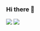 ### Hi there 👋

<!--
**o-orand/o-orand** is a ✨ _special_ ✨ repository because its `README.md` (this file) appears on your GitHub profile.

Here are some ideas to get you started:

- 🔭 I’m currently working on ...
- 🌱 I’m currently learning ...
- 👯 I’m looking to collaborate on ...
- 🤔 I’m looking for help with ...
- 💬 Ask me about ...
- 📫 How to reach me: ...
- 😄 Pronouns: ...
- ⚡ Fun fact: ...
-->
<picture>
  <source
    srcset="https://github-readme-stats.vercel.app/api?username=o-orand&show_icons=true&include_all_commits=true&theme=great-gatsby"
    media="(prefers-color-scheme: dark)"
  />
  <source
    srcset="https://github-readme-stats.vercel.app/api?username=o-orand&show_icons=true&include_all_commits=true&theme=catppuccin_latte"
    media="(prefers-color-scheme: light), (prefers-color-scheme: no-preference)"
  />
  <img src="https://github-readme-stats.vercel.app/api?username=o-orand&show_icons=true&include_all_commits=true&theme=catppuccin_latte" />
</picture>

<picture>
  <source
    srcset="https://github-readme-stats.vercel.app/api/top-langs/?username=o-orand&size_weight=0.5&count_weight=0.5&layout=donut&langs_count=5&theme=great-gatsby"
    media="(prefers-color-scheme: dark)"
  />
  <source
    srcset="https://github-readme-stats.vercel.app/api/top-langs/?username=o-orand&size_weight=0.5&count_weight=0.5&layout=donut&langs_count=5&theme=catppuccin_latte"
    media="(prefers-color-scheme: light), (prefers-color-scheme: no-preference)"
  />
  <img src="https://github-readme-stats.vercel.app/api/top-langs/?username=o-orand&size_weight=0.5&count_weight=0.5&layout=donut&langs_count=5&theme=catppuccin_latte" />
</picture>



